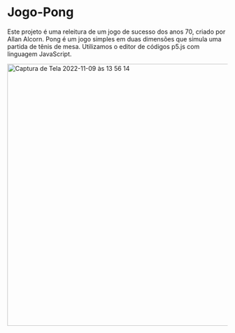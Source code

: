# Jogo-Pong
Este projeto é uma releitura de um jogo de sucesso dos anos 70, criado por Allan Alcorn. Pong é um jogo simples em duas dimensões que simula uma partida de tênis de mesa. Utilizamos o editor de códigos p5.js com linguagem JavaScript.

<img width="598" alt="Captura de Tela 2022-11-09 às 13 56 14" src="https://user-images.githubusercontent.com/116317572/200904857-85f576dc-6e10-491b-a5e8-ecd327cfe874.png">
